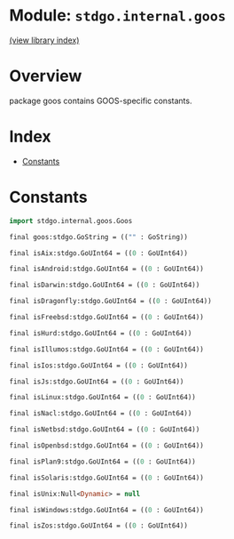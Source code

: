 # Module: `stdgo.internal.goos`

[(view library index)](../../stdgo.md)


# Overview


package goos contains GOOS\-specific constants.  



# Index


- [Constants](<#constants>)

# Constants


```haxe
import stdgo.internal.goos.Goos
```


```haxe
final goos:stdgo.GoString = (("" : GoString))
```


```haxe
final isAix:stdgo.GoUInt64 = ((0 : GoUInt64))
```


```haxe
final isAndroid:stdgo.GoUInt64 = ((0 : GoUInt64))
```


```haxe
final isDarwin:stdgo.GoUInt64 = ((0 : GoUInt64))
```


```haxe
final isDragonfly:stdgo.GoUInt64 = ((0 : GoUInt64))
```


```haxe
final isFreebsd:stdgo.GoUInt64 = ((0 : GoUInt64))
```


```haxe
final isHurd:stdgo.GoUInt64 = ((0 : GoUInt64))
```


```haxe
final isIllumos:stdgo.GoUInt64 = ((0 : GoUInt64))
```


```haxe
final isIos:stdgo.GoUInt64 = ((0 : GoUInt64))
```


```haxe
final isJs:stdgo.GoUInt64 = ((0 : GoUInt64))
```


```haxe
final isLinux:stdgo.GoUInt64 = ((0 : GoUInt64))
```


```haxe
final isNacl:stdgo.GoUInt64 = ((0 : GoUInt64))
```


```haxe
final isNetbsd:stdgo.GoUInt64 = ((0 : GoUInt64))
```


```haxe
final isOpenbsd:stdgo.GoUInt64 = ((0 : GoUInt64))
```


```haxe
final isPlan9:stdgo.GoUInt64 = ((0 : GoUInt64))
```


```haxe
final isSolaris:stdgo.GoUInt64 = ((0 : GoUInt64))
```


```haxe
final isUnix:Null<Dynamic> = null
```


```haxe
final isWindows:stdgo.GoUInt64 = ((0 : GoUInt64))
```


```haxe
final isZos:stdgo.GoUInt64 = ((0 : GoUInt64))
```


